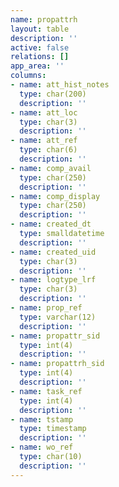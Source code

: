 ```yaml
---
name: propattrh
layout: table
description: ''
active: false
relations: []
app_area: ''
columns:
- name: att_hist_notes
  type: char(200)
  description: ''
- name: att_loc
  type: char(3)
  description: ''
- name: att_ref
  type: char(6)
  description: ''
- name: comp_avail
  type: char(250)
  description: ''
- name: comp_display
  type: char(250)
  description: ''
- name: created_dt
  type: smalldatetime
  description: ''
- name: created_uid
  type: char(3)
  description: ''
- name: logtype_lrf
  type: char(3)
  description: ''
- name: prop_ref
  type: varchar(12)
  description: ''
- name: propattr_sid
  type: int(4)
  description: ''
- name: propattrh_sid
  type: int(4)
  description: ''
- name: task_ref
  type: int(4)
  description: ''
- name: tstamp
  type: timestamp
  description: ''
- name: wo_ref
  type: char(10)
  description: ''
---
```


